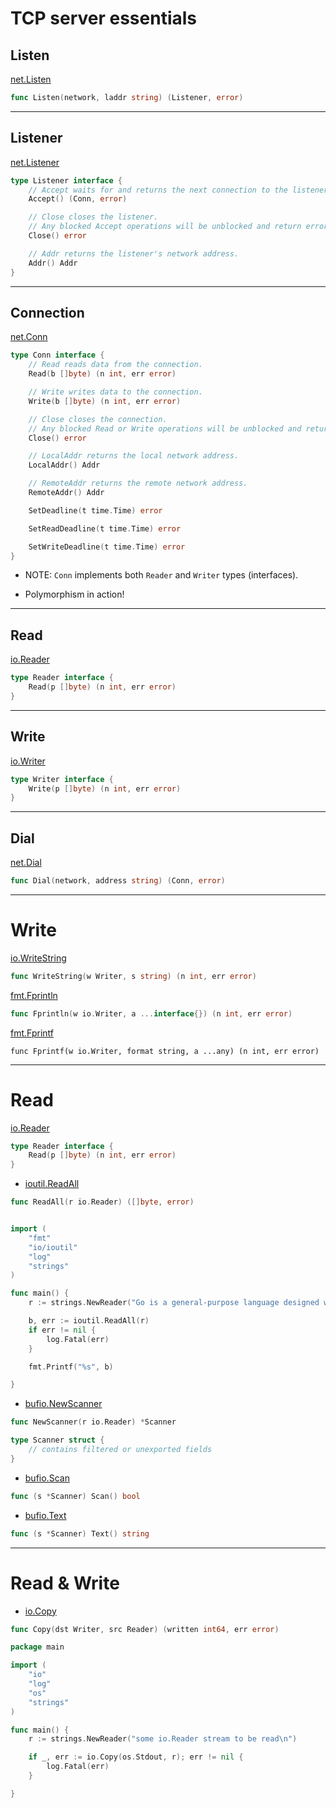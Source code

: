 # TCP server essentials

## Listen
 
[net.Listen](https://godoc.org/net#Listen)
``` Go
func Listen(network, laddr string) (Listener, error)
```

***

## Listener

[net.Listener](https://godoc.org/net#Listener)
``` Go
type Listener interface {
    // Accept waits for and returns the next connection to the listener.
    Accept() (Conn, error)

    // Close closes the listener.
    // Any blocked Accept operations will be unblocked and return errors.
    Close() error

    // Addr returns the listener's network address.
    Addr() Addr
}
```

***

## Connection

[net.Conn](https://godoc.org/net#Conn)
``` Go
type Conn interface {
    // Read reads data from the connection.
    Read(b []byte) (n int, err error)

    // Write writes data to the connection.
    Write(b []byte) (n int, err error)

    // Close closes the connection.
    // Any blocked Read or Write operations will be unblocked and return errors.
    Close() error

    // LocalAddr returns the local network address.
    LocalAddr() Addr

    // RemoteAddr returns the remote network address.
    RemoteAddr() Addr

    SetDeadline(t time.Time) error

    SetReadDeadline(t time.Time) error

    SetWriteDeadline(t time.Time) error
}
```

* NOTE: `Conn` implements both `Reader` and `Writer` types (interfaces). 

* Polymorphism in action!

***

## Read

[io.Reader](https://pkg.go.dev/io#Reader)
```Go
type Reader interface {
	Read(p []byte) (n int, err error)
}
```
***

## Write
[io.Writer](https://pkg.go.dev/io#Writer)
```Go
type Writer interface {
	Write(p []byte) (n int, err error)
}
```

***

## Dial

[net.Dial](https://godoc.org/net#Dial)
``` Go
func Dial(network, address string) (Conn, error)
```

***

# Write

[io.WriteString](https://godoc.org/io#WriteString)
``` Go
func WriteString(w Writer, s string) (n int, err error)
```

[fmt.Fprintln](https://godoc.org/fmt#Fprintln)
``` Go
func Fprintln(w io.Writer, a ...interface{}) (n int, err error)
```

[fmt.Fprintf](https://pkg.go.dev/fmt#Fprintf)
```
func Fprintf(w io.Writer, format string, a ...any) (n int, err error)
```
***

# Read

[io.Reader](https://pkg.go.dev/io#Reader)
```Go
type Reader interface {
	Read(p []byte) (n int, err error)
}
```

- [ioutil.ReadAll](https://godoc.org/io/ioutil#ReadAll)
``` Go
func ReadAll(r io.Reader) ([]byte, error)
```
``` Go

import (
	"fmt"
	"io/ioutil"
	"log"
	"strings"
)

func main() {
	r := strings.NewReader("Go is a general-purpose language designed with systems programming in mind.")

	b, err := ioutil.ReadAll(r)
	if err != nil {
		log.Fatal(err)
	}

	fmt.Printf("%s", b)

}
```
- [bufio.NewScanner](https://godoc.org/bufio#NewScanner)
``` Go
func NewScanner(r io.Reader) *Scanner
```
``` Go
type Scanner struct {
	// contains filtered or unexported fields
}
```
- [bufio.Scan](https://godoc.org/bufio#Scanner.Scan)
``` Go
func (s *Scanner) Scan() bool
```

- [bufio.Text](https://godoc.org/bufio#Scanner.Text)
``` Go
func (s *Scanner) Text() string
```

***

# Read & Write

- [io.Copy](https://godoc.org/io#Copy)
``` GO
func Copy(dst Writer, src Reader) (written int64, err error)
```
``` Go
package main

import (
	"io"
	"log"
	"os"
	"strings"
)

func main() {
	r := strings.NewReader("some io.Reader stream to be read\n")

	if _, err := io.Copy(os.Stdout, r); err != nil {
		log.Fatal(err)
	}

}
```
